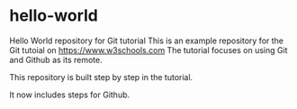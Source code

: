 # hello-world
Hello World repository for Git tutorial
This is an example repository for the Git tutoial on https://www.w3schools.com
The tutorial focuses on using Git and Github as its remote.


This repository is built step by step in the tutorial.

It now includes steps for Github.
